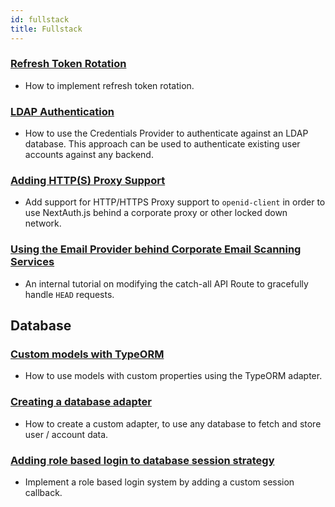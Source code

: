 ```yaml
---
id: fullstack
title: Fullstack
---
```


### [Refresh Token Rotation](../tutorials/refresh-token-rotation)

- How to implement refresh token rotation.

### [LDAP Authentication](../tutorials/ldap-auth-example)

- How to use the Credentials Provider to authenticate against an LDAP database. This approach can be used to authenticate existing user accounts against any backend.

### [Adding HTTP(S) Proxy Support](../tutorials/corporate-proxy)

- Add support for HTTP/HTTPS Proxy support to `openid-client` in order to use NextAuth.js behind a corporate proxy or other locked down network.

### [Using the Email Provider behind Corporate Email Scanning Services](../tutorials/avoid-corporate-link-checking-email-provider)

- An internal tutorial on modifying the catch-all API Route to gracefully handle `HEAD` requests.

## Database

### [Custom models with TypeORM](../adapters/typeorm#custom-models)

- How to use models with custom properties using the TypeORM adapter.

### [Creating a database adapter](../tutorials/creating-a-database-adapter)

- How to create a custom adapter, to use any database to fetch and store user / account data.

### [Adding role based login to database session strategy](../tutorials/role-based-login-strategy)

- Implement a role based login system by adding a custom session callback.
